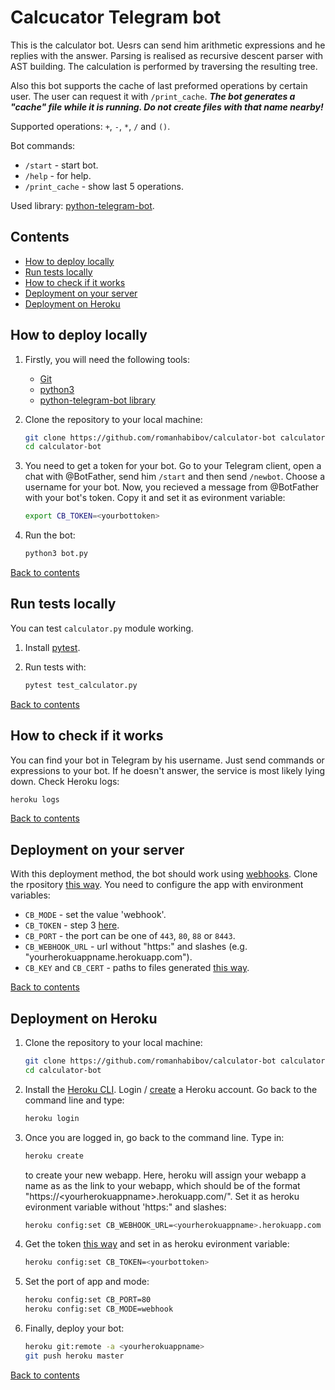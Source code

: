 # Calcucator Telegram bot
This is the calculator bot. Uesrs can send him arithmetic expressions and
he replies with the answer. Parsing is realised as recursive descent parser
with AST building. The calculation is performed by traversing the resulting
tree.

Also this bot supports the cache of last preformed operations by certain
user. The user can request it with `/print_cache`. ***The bot generates a
"cache" file while it is running. Do not create files with that name nearby!***

Supported operations: `+`, `-`, `*`, `/` and `()`.

Bot commands:
- `/start` - start bot.
- `/help` - for help.
- `/print_cache` - show last 5 operations.

Used library: [python-telegram-bot](https://github.com/python-telegram-bot/python-telegram-bot).

## Contents

* [How to deploy locally](#how-to-deploy-locally)
* [Run tests locally](#run-tests-locally)
* [How to check if it works](#how-to-check-if-it-works)
* [Deployment on your server](#deployment-on-your-server)
* [Deployment on Heroku](#installation-and-deploying-on-heroku)

## How to deploy locally

1. Firstly, you will need the following tools:
    - [Git](https://git-scm.com/book/en/v2/Getting-Started-Installing-Git)
    - [python3](https://www.python.org/downloads/)
    - [python-telegram-bot library](https://github.com/python-telegram-bot/python-telegram-bot)

2. Clone the repository to your local machine:
    ```bash
    git clone https://github.com/romanhabibov/calculator-bot calculator-bot
    cd calculator-bot
    ```

3. You need to get a token for your bot. Go to your Telegram client, open
a chat with @BotFather, send him `/start` and then send `/newbot`. Choose
a username for your bot.
Now, you recieved a message from @BotFather with your bot's token. Copy it and
set it as evironment variable:
    ```bash
    export CB_TOKEN=<yourbottoken>
    ```

4. Run the bot:
    ```bash
    python3 bot.py
    ```

[Back to contents](#contents)

## Run tests locally

You can test `calculator.py` module working.

1. Install [pytest](https://docs.pytest.org/en/6.2.x/getting-started.html).

2. Run tests with:
    ```bash
    pytest test_calculator.py
    ```

[Back to contents](#contents)

## How to check if it works

You can find your bot in Telegram by his username. Just send commands or expressions to your bot.
If he doesn't answer, the service is most likely lying down. Check Heroku logs:
```bash
heroku logs
```

[Back to contents](#contents)

## Deployment on your server

With this deployment method, the bot should work using [webhooks](https://github.com/python-telegram-bot/python-telegram-bot/wiki/Webhooks#creating-a-self-signed-certificate-using-openssl).
Clone the rpository [this way](#how-to-deploy-locally). You need to configure the app
with environment variables:
- `CB_MODE` - set the value 'webhook'.
- `CB_TOKEN` - step 3 [here](#how-to-deploy-locally).
- `CB_PORT` - the port can be one of `443`, `80`, `88` or `8443`.
- `CB_WEBHOOK_URL` - url without "https:" and slashes (e.g. "yourherokuappname.herokuapp.com").
- `CB_KEY` and `CB_CERT` - paths to files generated [this way](https://github.com/python-telegram-bot/python-telegram-bot/wiki/Webhooks#a-ssl-certificate).

[Back to contents](#contents)

## Deployment on Heroku

1. Clone the repository to your local machine:
    ```bash
    git clone https://github.com/romanhabibov/calculator-bot calculator-bot
    cd calculator-bot
    ```

2. Install the [Heroku CLI](https://devcenter.heroku.com/articles/getting-started-with-python#set-up).
Login / [create](https://signup.heroku.com/dc) a Heroku account. Go back to the command line and type:
    ```bash
    heroku login
    ```

3. Once you are logged in, go back to the command line. Type in:
    ```bash
    heroku create
    ```
    to create your new webapp. Here, heroku will assign your webapp a name as
    as the link to your webapp, which should be of the format "https://\<yourherokuappname\>.herokuapp.com/".
    Set it as heroku evironment variable without 'https:" and slashes:
    ```bash
    heroku config:set CB_WEBHOOK_URL=<yourherokuappname>.herokuapp.com
    ```

3. Get the token [this way](#how-to-deploy-locally) and set in as heroku evironment variable:
    ```bash
    heroku config:set CB_TOKEN=<yourbottoken>
    ```

4. Set the port of app and mode:
    ```bash
    heroku config:set CB_PORT=80
    heroku config:set CB_MODE=webhook
    ```

5. Finally, deploy your bot:
    ```bash
    heroku git:remote -a <yourherokuappname>
    git push heroku master
    ```

[Back to contents](#contents)
